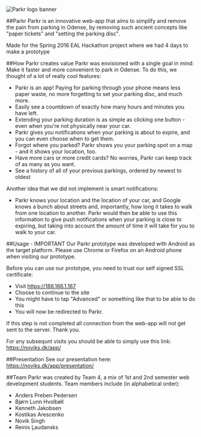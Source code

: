 ![Parkr logo banner](http://i.imgur.com/HPj6az7.png)

##Parkr
Parkr is an innovative web-app that aims to simplify and remove the pain from parking in Odense, by removing such ancient concepts like "paper tickets" and "setting the parking disc".

Made for the Spring 2016 EAL Hackathon project where we had 4 days to make a prototype

##How Parkr creates value
Parkr was envisioned with a single goal in mind: Make it faster and more convenient to park in Odense. To do this, we thought of a lot of really cool features:
* Parkr is an app! Paying for parking through your phone means less paper waste, no more forgetting to set your parking disc, and much more.
* Easily see a countdown of exactly how many hours and minutes you have left.
* Extending your parking duration is as simple as clicking one button - even when you're not physically near your car.
* Parkr gives you notifications when your parking is about to expire, and you can even choose when to get them.
* Forgot where you parked? Parkr shows you your parking spot on a map - and it shows your location, too.
* Have more cars or more credit cards? No worries, Parkr can keep track of as many as you want.
* See a history of all of your previous parkings, ordered by newest to oldest

Another idea that we did not implement is smart notifications:
* Parkr knows your location and the location of your car, and Google knows a bunch about streets and, importantly, how long it takes to walk from one location to another. Parkr would then be able to use this information to give push notifications when your parking is close to expiring, but taking into account the amount of time it will take for you to walk to your car.

##Usage - IMPORTANT
Our Parkr prototype was developed with Android as the target platform. Please use Chrome or Firefox on an Android phone when visiting our prototype.

Before you can use our prototype, you need to trust our self signed SSL certificate:
* Visit https://188.166.1.167 
* Choose to continue to the site
* You might have to tap "Advanced" or something like that to be able to do this
* You will now be redirected to Parkr.

If this step is not completed all connection from the web-app will not get sent to the server. Thank you.

For any subsequnt visits you should be able to simply use this link: https://noviks.dk/app/

##Presentation
See our presentation here: https://noviks.dk/app/presentation/

##Team
Parkr was created by Team 4, a mix of 1st and 2nd semester web development students. Team members include (in alphabetical order):

* Anders Preben Pedersen
* Bjørn Lunn Hvolbøll
* Kenneth Jakobsen
* Kostikas Arescenko
* Novik Singh
* Reinis Ļaudansks

